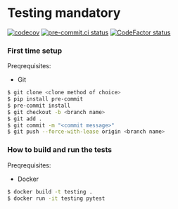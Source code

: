 # Testing mandatory
[![codecov](https://codecov.io/gh/AndreasPB/sd-sem1-testing/branch/master/graph/badge.svg?token=DDUU0AX37Q)](https://codecov.io/gh/AndreasPB/sd-sem1-testing)
[![pre-commit.ci status](https://results.pre-commit.ci/badge/github/AndreasPB/sd-sem1-testing/master.svg)](https://results.pre-commit.ci/latest/github/AndreasPB/sd-sem1-testing/master)
[![CodeFactor status](https://www.codefactor.io/repository/github/AndreasPB/sd-sem1-testing/badge)](https://www.codefactor.io/repository/github/AndreasPB/sd-sem1-testing)

### First time setup
Preqrequisites:
* Git

```bash
$ git clone <clone method of choice>
$ pip install pre-commit
$ pre-commit install
$ git checkout -b <branch name>
$ git add .
$ git commit -m "<commit message>"
$ git push --force-with-lease origin <branch name>
```

### How to build and run the tests
Preqrequisites:
* Docker

```bash
$ docker build -t testing .
$ docker run -it testing pytest
```
